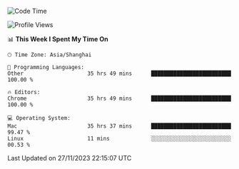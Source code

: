 <!--START_SECTION:waka-->
![Code Time](http://img.shields.io/badge/Code%20Time-1%2C602%20hrs%2046%20mins-blue)

![Profile Views](http://img.shields.io/badge/Profile%20Views-0-blue)

📊 **This Week I Spent My Time On** 

```text
🕑︎ Time Zone: Asia/Shanghai

💬 Programming Languages: 
Other                    35 hrs 49 mins      █████████████████████████   100.00 % 

🔥 Editors: 
Chrome                   35 hrs 49 mins      █████████████████████████   100.00 % 

💻 Operating System: 
Mac                      35 hrs 37 mins      █████████████████████████   99.47 % 
Linux                    11 mins             ░░░░░░░░░░░░░░░░░░░░░░░░░   00.53 % 
```


 Last Updated on 27/11/2023 22:15:07 UTC
<!--END_SECTION:waka-->